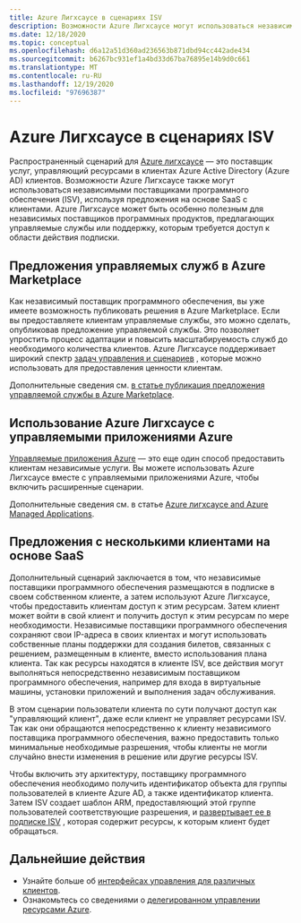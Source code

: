 ```yaml
---
title: Azure Лигхсаусе в сценариях ISV
description: Возможности Azure Лигхсаусе могут использоваться независимыми поставщиками программного обеспечения для большей гибкости благодаря предложениям клиентов.
ms.date: 12/18/2020
ms.topic: conceptual
ms.openlocfilehash: d6a12a51d360ad236563b871dbd94cc442ade434
ms.sourcegitcommit: b6267bc931ef1a4bd33d67ba76895e14b9d0c661
ms.translationtype: MT
ms.contentlocale: ru-RU
ms.lasthandoff: 12/19/2020
ms.locfileid: "97696387"
---
```

# <a name="azure-lighthouse-in-isv-scenarios"></a>Azure Лигхсаусе в сценариях ISV

Распространенный сценарий для [Azure лигхсаусе](../overview.md) — это поставщик услуг, управляющий ресурсами в клиентах Azure Active Directory (Azure AD) клиентов. Возможности Azure Лигхсаусе также могут использоваться независимыми поставщиками программного обеспечения (ISV), используя предложения на основе SaaS с клиентами. Azure Лигхсаусе может быть особенно полезным для независимых поставщиков программных продуктов, предлагающих управляемые службы или поддержку, которым требуется доступ к области действия подписки.

## <a name="managed-service-offers-in-azure-marketplace"></a>Предложения управляемых служб в Azure Marketplace

Как независимый поставщик программного обеспечения, вы уже имеете возможность публиковать решения в Azure Marketplace. Если вы предоставляете клиентам управляемые службы, это можно сделать, опубликовав предложение управляемой службы. Это позволяет упростить процесс адаптации и повысить масштабируемость служб до необходимого количества клиентов. Azure Лигхсаусе поддерживает широкий спектр [задач управления и сценариев](cross-tenant-management-experience.md#enhanced-services-and-scenarios) , которые можно использовать для предоставления ценности клиентам.

Дополнительные сведения см. [в статье публикация предложения управляемой службы в Azure Marketplace](../how-to/publish-managed-services-offers.md).

## <a name="using-azure-lighthouse-with-azure-managed-applications"></a>Использование Azure Лигхсаусе с управляемыми приложениями Azure

[Управляемые приложения Azure](../../azure-resource-manager/managed-applications/overview.md) — это еще один способ предоставить клиентам независимые услуги. Вы можете использовать Azure Лигхсаусе вместе с управляемыми приложениями Azure, чтобы включить расширенные сценарии.

Дополнительные сведения см. в статье [Azure лигхсаусе and Azure Managed Applications](managed-applications.md).

## <a name="saas-based-multi-tenant-offerings"></a>Предложения с несколькими клиентами на основе SaaS

Дополнительный сценарий заключается в том, что независимые поставщики программного обеспечения размещаются в подписке в своем собственном клиенте, а затем используют Azure Лигхсаусе, чтобы предоставить клиентам доступ к этим ресурсам. Затем клиент может войти в свой клиент и получить доступ к этим ресурсам по мере необходимости. Независимые поставщики программного обеспечения сохраняют свои IP-адреса в своих клиентах и могут использовать собственные планы поддержки для создания билетов, связанных с решением, размещенным в клиенте, вместо использования плана клиента. Так как ресурсы находятся в клиенте ISV, все действия могут выполняться непосредственно независимым поставщиком программного обеспечения, например для входа в виртуальные машины, установки приложений и выполнения задач обслуживания.

В этом сценарии пользователи клиента по сути получают доступ как "управляющий клиент", даже если клиент не управляет ресурсами ISV. Так как они обращаются непосредственно к клиенту независимого поставщика программного обеспечения, важно предоставить только минимальные необходимые разрешения, чтобы клиенты не могли случайно внести изменения в решение или другие ресурсы ISV.

Чтобы включить эту архитектуру, поставщику программного обеспечения необходимо получить идентификатор объекта для группы пользователей в клиенте Azure AD, а также идентификатор клиента. Затем ISV создает шаблон ARM, предоставляющий этой группе пользователей соответствующие разрешения, и [развертывает ее в подписке ISV](../how-to/onboard-customer.md) , которая содержит ресурсы, к которым клиент будет обращаться.

## <a name="next-steps"></a>Дальнейшие действия

- Узнайте больше об [интерфейсах управления для различных клиентов](cross-tenant-management-experience.md).
- Ознакомьтесь со сведениями о [делегированном управлении ресурсами Azure](azure-delegated-resource-management.md).
